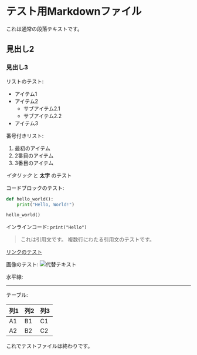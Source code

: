 # テスト用Markdownファイル

これは通常の段落テキストです。

## 見出し2

### 見出し3


リストのテスト:

- アイテム1
- アイテム2
  - サブアイテム2.1
  - サブアイテム2.2
- アイテム3

番号付きリスト:

1. 最初のアイテム
2. 2番目のアイテム
3. 3番目のアイテム

*イタリック* と **太字** のテスト

コードブロックのテスト:

```python
def hello_world():
    print("Hello, World!")

hello_world()
```

インラインコード: `print("Hello")`

> これは引用文です。
> 複数行にわたる引用文のテストです。

[リンクのテスト](https://www.example.com)

画像のテスト:
![代替テキスト](https://example.com/image.jpg)

水平線:

---

テーブル:

| 列1 | 列2 | 列3 |
|-----|-----|-----|
| A1  | B1  | C1  |
| A2  | B2  | C2  |

これでテストファイルは終わりです。
